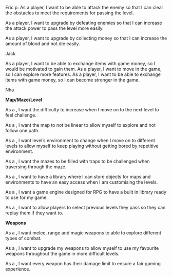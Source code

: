 Eric p:
As a player, I want to be able to attack the enemy so that I can clear the obstacles to meet the requirements for passing the level.

As a player, I want to upgrade by defeating enemies so that I can increase the attack power to pass the level more easily.

As a player, I want to upgrade by collecting money so that I can increase the amount of blood and not die easily.

Jack 

As a player, I want to be able to exchange items with game money, so I would be motivated to gain them.
As a player, I want to move in the game, so I can explore more features.
As a player, I want to be able to exchange items with game money, so I can become stronger in the game. 

Nha

**Map/Maze/Level**

As a <Player>, I want the difficulty to increase when I move on to the next level to feel challenge.

As a <Player>, I want the map to not be linear to allow myself to explore and not follow one path.

As a <Player>, I want level’s environment to change when I move on to different levels to allow myself to keep 
playing without getting bored by repetitive environment.

As a <Player>, I want the mazes to be filled with traps to be challenged when traversing through the maze.

As a <Designer>, I want to have a library where I can store objects for maps and environments to have an easy access when I am customising the levels.

As a <Designer>, I want a game engine designed for RPG to have a built in library ready to use for my game.

As a <Developer>, I want to allow players to select previous levels they pass so they can replay them if they want to.

**Weapons**

As a <Player>, I want melee, range and magic weapons to able to explore different types of combat.

As a <Player>, I want to upgrade my weapons to allow myself to use my favourite weapons throughout the game in more difficult levels.

As a <Tester>, I want every weapon has their damage limit to ensure a fair gaming experience.


